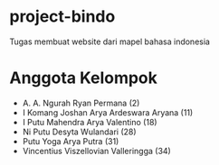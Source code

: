 # project-bindo
Tugas membuat website dari mapel bahasa indonesia

# Anggota Kelompok
- A. A. Ngurah Ryan Permana (2)
- I Komang Joshan Arya Ardeswara Aryana (11)
- I Putu Mahendra Arya Valentino (18)
- Ni Putu Desyta Wulandari (28) 
- Putu Yoga Arya Putra (31)
- Vincentius Viszellovian Valleringga (34) 

